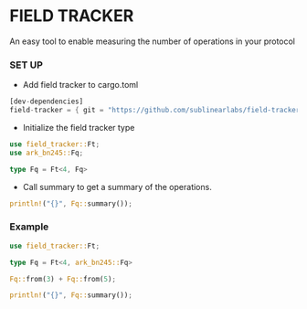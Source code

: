 # FIELD TRACKER

An easy tool to enable measuring the number of operations in your protocol

### SET UP

 - Add field tracker to cargo.toml

```rust
[dev-dependencies]
field-tracker = { git = "https://github.com/sublinearlabs/field-tracker", branch = "main" }
```

- Initialize the field tracker type
```rust
use field_tracker::Ft;
use ark_bn245::Fq;

type Fq = Ft<4, Fq>
```

- Call summary to get a summary of the operations.

```rust
println!("{}", Fq::summary());
```


### Example
```rust
use field_tracker::Ft;

type Fq = Ft<4, ark_bn245::Fq>

Fq::from(3) + Fq::from(5);

println!("{}", Fq::summary());
```